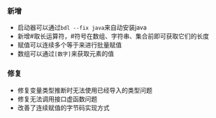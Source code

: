 ### 新增  

- 启动器可以通过`bdl --fix java`来自动安装java  
- 新增#取长运算符，#符号在数组、字符串、集合前即可获取它们的长度  
- 赋值可以连续多个等于来进行批量赋值  
- 数组可以通过`[数字]`来获取元素的值  

### 修复  

- 修复变量类型推断时无法使用已经导入的类型问题  
- 修复无法调用接口虚函数问题  
- 改善了连续赋值的字节码实现方式  

